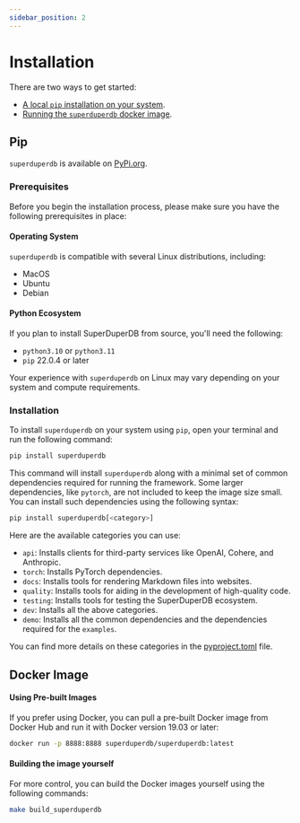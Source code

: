 ```yaml
---
sidebar_position: 2
---
```


# Installation

There are two ways to get started:

- [A local `pip` installation on your system](#pip).
- [Running the `superduperdb` docker image](#docker-image).

## Pip

`superduperdb` is available on [PyPi.org](https://pypi.org/project/superduperdb/).

### Prerequisites

Before you begin the installation process, please make sure you have the following prerequisites in place:

#### Operating System

`superduperdb` is compatible with several Linux distributions, including:

- MacOS
- Ubuntu
- Debian

#### Python Ecosystem

If you plan to install SuperDuperDB from source, you'll need the following:

- `python3.10` or `python3.11`
- `pip` 22.0.4 or later

Your experience with `superduperdb` on Linux may vary depending on your system and compute requirements.

### Installation

To install `superduperdb` on your system using `pip`, open your terminal and run the following command:

```bash
pip install superduperdb
```

This command will install `superduperdb` along with a minimal set of  common dependencies required for running the framework. Some larger  dependencies, like `pytorch`, are not included to keep the image size small. You can install such dependencies using the following syntax:

```bash
pip install superduperdb[<category>]
```

Here are the available categories you can use:

- `api`: Installs clients for third-party services like OpenAI, Cohere, and Anthropic.
- `torch`: Installs PyTorch dependencies.
- `docs`: Installs tools for rendering Markdown files into websites.
- `quality`: Installs tools for aiding in the development of high-quality code.
- `testing`: Installs tools for testing the SuperDuperDB ecosystem.
- `dev`: Installs all the above categories.
- `demo`: Installs all the common dependencies and the dependencies required for the `examples`.

You can find more details on these categories in the [pyproject.toml](https://github.com/SuperDuperDB/superduperdb/blob/main/pyproject.toml) file.

## Docker Image

#### Using Pre-built Images

If you prefer using Docker, you can pull a pre-built Docker image from Docker Hub and run it with Docker version 19.03 or later:

```bash
docker run -p 8888:8888 superduperdb/superduperdb:latest
```

#### Building the image yourself

For more control, you can build the Docker images yourself using the following commands:

```bash
make build_superduperdb
```